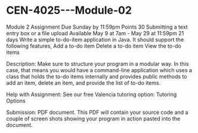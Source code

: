 # CEN-4025---Module-02
Module 2 Assignment
Due Sunday by 11:59pm Points 30 Submitting a text entry box or a file upload 
Available May 9 at 7am - May 29 at 11:59pm 21 days
Write a simple to-do-item application in Java. It should support the following features,
  Add a to-do item
  Delete a to-do item
  View the to-do items

Description:
Make sure to structure your program in a modular way. 
In this case, that means you would have a command-line application which uses a class 
that holds the to-do items internally and provides public methods to add an item, delete an item, 
and provide the list of to-do items.

Help with Assignment:
See our free Valencia tutoring option: Tutoring Options

Submission:
PDF document.  This PDF will contain your source code and a couple of screen shots showing your program in action pasted into the document.
